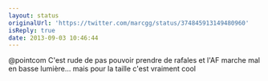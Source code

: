 ```yaml
---
layout: status
originalUrl: 'https://twitter.com/marcgg/status/374845913149480960'
isReply: true
date: 2013-09-03 10:46:44
---
```


@pointcom C'est rude de pas pouvoir prendre de rafales et l'AF marche mal en basse lumière… mais pour la taille c'est vraiment cool
